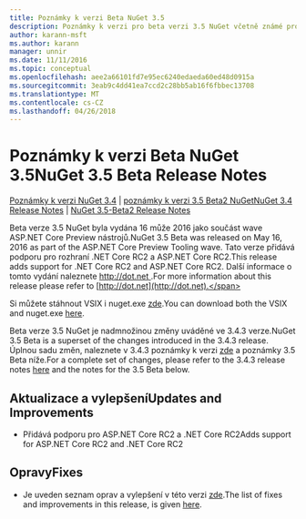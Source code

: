 ```yaml
---
title: Poznámky k verzi Beta NuGet 3.5
description: Poznámky k verzi pro beta verzi 3.5 NuGet včetně známé problémy, opravy chyb, přidaných funkcí a chcete.
author: karann-msft
ms.author: karann
manager: unnir
ms.date: 11/11/2016
ms.topic: conceptual
ms.openlocfilehash: aee2a66101fd7e95ec6240edaeda60ed48d0915a
ms.sourcegitcommit: 3eab9c4dd41ea7ccd2c28bb5ab16f6fbbec13708
ms.translationtype: MT
ms.contentlocale: cs-CZ
ms.lasthandoff: 04/26/2018
---
```

# <a name="nuget-35-beta-release-notes"></a><span data-ttu-id="58331-103">Poznámky k verzi Beta NuGet 3.5</span><span class="sxs-lookup"><span data-stu-id="58331-103">NuGet 3.5 Beta Release Notes</span></span>

<span data-ttu-id="58331-104">[Poznámky k verzi NuGet 3.4](../release-notes/nuget-3.4.md) | [poznámky k verzi 3.5 Beta2 NuGet](../release-notes/nuget-3.5-Beta2.md)</span><span class="sxs-lookup"><span data-stu-id="58331-104">[NuGet 3.4 Release Notes](../release-notes/nuget-3.4.md) | [NuGet 3.5-Beta2 Release Notes](../release-notes/nuget-3.5-Beta2.md)</span></span>

<span data-ttu-id="58331-105">Beta verze 3.5 NuGet byla vydána 16 může 2016 jako součást wave ASP.NET Core Preview nástrojů.</span><span class="sxs-lookup"><span data-stu-id="58331-105">NuGet 3.5 Beta was released on May 16, 2016 as part of the ASP.NET Core Preview Tooling wave.</span></span> <span data-ttu-id="58331-106">Tato verze přidává podporu pro rozhraní .NET Core RC2 a ASP.NET Core RC2.</span><span class="sxs-lookup"><span data-stu-id="58331-106">This release adds support for .NET Core RC2 and ASP.NET Core RC2.</span></span> <span data-ttu-id="58331-107">Další informace o tomto vydání naleznete [ http://dot.net ](http://dot.net).</span><span class="sxs-lookup"><span data-stu-id="58331-107">For more information about this release please refer to [http://dot.net](http://dot.net).</span></span>

<span data-ttu-id="58331-108">Si můžete stáhnout VSIX i nuget.exe [zde](https://dist.nuget.org/index.html).</span><span class="sxs-lookup"><span data-stu-id="58331-108">You can download both the VSIX and nuget.exe [here](https://dist.nuget.org/index.html).</span></span>

<span data-ttu-id="58331-109">Beta verze 3.5 NuGet je nadmnožinou změny uváděné ve 3.4.3 verze.</span><span class="sxs-lookup"><span data-stu-id="58331-109">NuGet 3.5 Beta is a superset of the changes introduced in the 3.4.3 release.</span></span> <span data-ttu-id="58331-110">Úplnou sadu změn, naleznete v 3.4.3 poznámky k verzi [zde](https://github.com/NuGet/Home/issues?q=is%3Aissue+milestone%3A3.4.3+is%3Aclosed) a poznámky 3.5 Beta níže.</span><span class="sxs-lookup"><span data-stu-id="58331-110">For a complete set of changes, please refer to the 3.4.3 release notes [here](https://github.com/NuGet/Home/issues?q=is%3Aissue+milestone%3A3.4.3+is%3Aclosed) and the notes for the 3.5 Beta below.</span></span>

## <a name="updates-and-improvements"></a><span data-ttu-id="58331-111">Aktualizace a vylepšení</span><span class="sxs-lookup"><span data-stu-id="58331-111">Updates and Improvements</span></span>

* <span data-ttu-id="58331-112">Přidává podporu pro ASP.NET Core RC2 a .NET Core RC2</span><span class="sxs-lookup"><span data-stu-id="58331-112">Adds support for ASP.NET Core RC2 and .NET Core RC2</span></span>

## <a name="fixes"></a><span data-ttu-id="58331-113">Opravy</span><span class="sxs-lookup"><span data-stu-id="58331-113">Fixes</span></span>

* <span data-ttu-id="58331-114">Je uveden seznam oprav a vylepšení v této verzi [zde](https://github.com/NuGet/Home/issues?q=is%3Aissue+milestone%3A%223.5+Beta%22+is%3Aclosed).</span><span class="sxs-lookup"><span data-stu-id="58331-114">The list of fixes and improvements in this release, is given [here](https://github.com/NuGet/Home/issues?q=is%3Aissue+milestone%3A%223.5+Beta%22+is%3Aclosed).</span></span>
